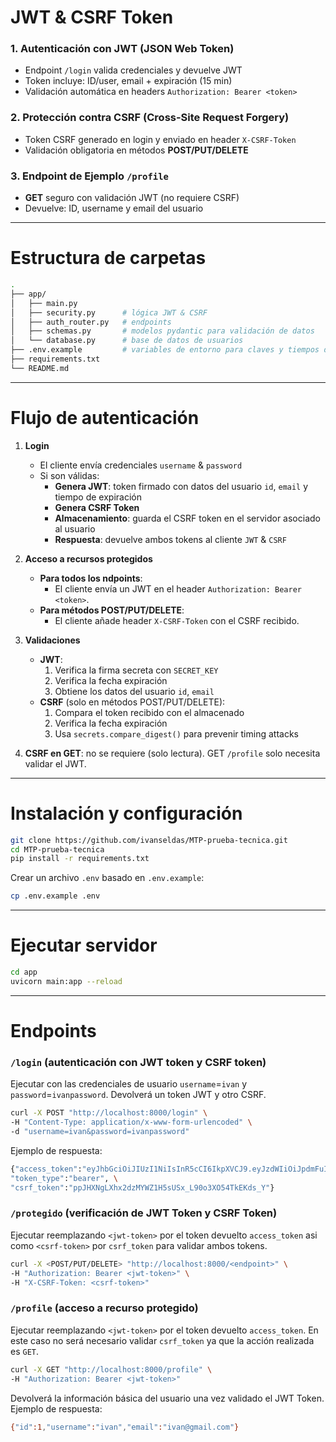 # JWT & CSRF Token

### 1. Autenticación con JWT (JSON Web Token)
- Endpoint `/login` valida credenciales y devuelve JWT  
- Token incluye: ID/user, email + expiración (15 min)  
- Validación automática en headers `Authorization: Bearer <token>`  

### 2. Protección contra CSRF (Cross-Site Request Forgery)  
- Token CSRF generado en login y enviado en header `X-CSRF-Token`  
- Validación obligatoria en métodos **POST/PUT/DELETE**  

### 3. Endpoint de Ejemplo `/profile`
- **GET** seguro con validación JWT (no requiere CSRF)
- Devuelve: ID, username y email del usuario  
---
# Estructura de carpetas
```bash
.
├── app/
│   ├── main.py
│   ├── security.py      # lógica JWT & CSRF
│   ├── auth_router.py   # endpoints
│   ├── schemas.py       # modelos pydantic para validación de datos
│   └── database.py      # base de datos de usuarios
├── .env.example         # variables de entorno para claves y tiempos de expiración
├── requirements.txt
└── README.md
```
---
# Flujo de autenticación
1. **Login**  
   - El cliente envía credenciales `username` & `password` 
   - Si son válidas:  
     - **Genera JWT**: token firmado con datos del usuario `id`, `email` y tiempo de expiración
     - **Genera CSRF Token** 
     - **Almacenamiento**: guarda el CSRF token en el servidor asociado al usuario 
     - **Respuesta**: devuelve ambos tokens al cliente `JWT` & `CSRF`

2. **Acceso a recursos protegidos**  
   - **Para todos los ndpoints**:  
     - El cliente envía un JWT en el header `Authorization: Bearer <token>`.  
   - **Para métodos POST/PUT/DELETE**:  
     - El cliente añade header `X-CSRF-Token` con el CSRF recibido.  

3. **Validaciones**  
   - **JWT**:  
     1. Verifica la firma secreta con `SECRET_KEY`
     2. Verifica la fecha expiración 
     3. Obtiene los datos del usuario `id`, `email`  
   - **CSRF** (solo en métodos POST/PUT/DELETE):  
     1. Compara el token recibido con el almacenado
     2. Verifica la fecha expiración
     3. Usa `secrets.compare_digest()` para prevenir timing attacks
4. **CSRF en GET**: no se requiere (solo lectura). GET `/profile` solo necesita validar el JWT.
---
# Instalación y configuración
```bash
git clone https://github.com/ivanseldas/MTP-prueba-tecnica.git
cd MTP-prueba-tecnica
pip install -r requirements.txt
```
Crear un archivo `.env` basado en `.env.example`:
```bash
cp .env.example .env
```
---
# Ejecutar servidor
```bash
cd app
uvicorn main:app --reload
```
---
# Endpoints
### `/login` (autenticación con JWT token y CSRF token)
Ejecutar con las credenciales de usuario `username`=`ivan` y `password`=`ivanpassword`. Devolverá un token JWT y otro CSRF.
```bash
curl -X POST "http://localhost:8000/login" \
-H "Content-Type: application/x-www-form-urlencoded" \
-d "username=ivan&password=ivanpassword"
```
Ejemplo de respuesta:
```bash
{"access_token":"eyJhbGciOiJIUzI1NiIsInR5cCI6IkpXVCJ9.eyJzdWIiOiJpdmFuIiwiaWQiOjEsImVtYWlsIjoiaXZhbkBnbWFpbC5jb20iLCJleHAiOjE3NDUxOTE0NDN9.qsYv9SLfvzi9inxHiA1YLJK7UOHxMUMzwy5p0TsAFEk", \
"token_type":"bearer", \
"csrf_token":"ppJHXNgLXhx2dzMYWZ1H5sUSx_L90o3XO54TkEKds_Y"}
```

### `/protegido` (verificación de JWT Token y CSRF Token)
Ejecutar reemplazando `<jwt-token>` por el token devuelto `access_token` asi como `<csrf-token>` por `csrf_token` para validar ambos tokens.
```bash
curl -X <POST/PUT/DELETE> "http://localhost:8000/<endpoint>" \
-H "Authorization: Bearer <jwt-token>" \
-H "X-CSRF-Token: <csrf-token>"
```

### `/profile` (acceso a recurso protegido)
Ejecutar reemplazando `<jwt-token>` por el token devuelto `access_token`. En este caso no será necesario validar `csrf_token` ya que la acción realizada es `GET`.
```bash
curl -X GET "http://localhost:8000/profile" \
-H "Authorization: Bearer <jwt-token>" 
```
Devolverá la información básica del usuario una vez validado el JWT Token. Ejemplo de respuesta:
```bash
{"id":1,"username":"ivan","email":"ivan@gmail.com"}
```
